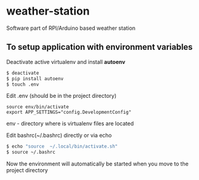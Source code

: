 # weather-station
Software part of RPI/Arduino based weather station 

## To setup application with environment variables  

Deactivate active virtualenv and install **autoenv** 
```sh
$ deactivate
$ pip install autoenv
$ touch .env
```

Edit .env (should be in the project directory) 
```
source env/bin/activate
export APP_SETTINGS="config.DevelopmentConfig"
```
env - directory where is virtualenv files are located

Edit bashrc(~/.bashrc) directly or via echo
```sh
$ echo "source  ~/.local/bin/activate.sh"
$ source ~/.bashrc
```

Now the environment will automatically be started when you move to the project directory
